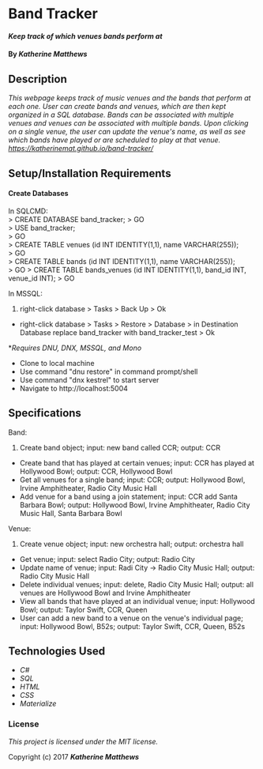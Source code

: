 # Band Tracker

#### _Keep track of which venues bands perform at_

#### By _**Katherine Matthews**_

## Description

_This webpage keeps track of music venues and the bands that perform at each one. User can create bands and venues, which are then kept organized in a SQL database. Bands can be associated with multiple venues and venues can be associated with multiple bands. Upon clicking on a single venue, the user can update the venue's name, as well as see which bands have played or are scheduled to play at that venue. https://katherinemat.github.io/band-tracker/_

## Setup/Installation Requirements

#### Create Databases
In SQLCMD:  
    > CREATE DATABASE band_tracker;
    > GO  
    > USE band_tracker;  
    > GO  
    > CREATE TABLE venues (id INT IDENTITY(1,1), name VARCHAR(255));  
    > GO  
    > CREATE TABLE bands (id INT IDENTITY(1,1), name VARCHAR(255));  
    > GO
    > CREATE TABLE bands_venues (id INT IDENTITY(1,1), band_id INT, venue_id INT);
    > GO

In MSSQL:
1. right-click database > Tasks > Back Up > Ok
- right-click database > Tasks > Restore > Database > in Destination Database replace band_tracker with band_tracker_test > Ok

*_Requires DNU, DNX, MSSQL, and Mono_
* Clone to local machine
* Use command "dnu restore" in command prompt/shell
* Use command "dnx kestrel" to start server
* Navigate to http://localhost:5004

## Specifications

Band:
1. Create band object; input: new band called CCR; output: CCR
- Create band that has played at certain venues; input: CCR has played at Hollywood Bowl; output: CCR, Hollywood Bowl
- Get all venues for a single band; input: CCR; output: Hollywood Bowl, Irvine Amphitheater, Radio City Music Hall
- Add venue for a band using a join statement; input: CCR add Santa Barbara Bowl; output: Hollywood Bowl, Irvine Amphitheater, Radio City Music Hall, Santa Barbara Bowl

Venue:
1. Create venue object; input: new orchestra hall; output: orchestra hall
- Get venue; input: select Radio City; output: Radio City
- Update name of venue; input: Radi City -> Radio City Music Hall; output: Radio City Music Hall
- Delete individual venues; input: delete, Radio City Music Hall; output: all venues are Hollywood Bowl and Irvine Amphitheater
- View all bands that have played at an individual venue; input: Hollywood Bowl; output: Taylor Swift, CCR, Queen
- User can add a new band to a venue on the venue's individual page; input: Hollywood Bowl, B52s; output: Taylor Swift, CCR, Queen, B52s

## Technologies Used

* _C#_
* _SQL_
* _HTML_
* _CSS_
* _Materialize_

### License

*This project is licensed under the MIT license.*

Copyright (c) 2017 **_Katherine Matthews_**
